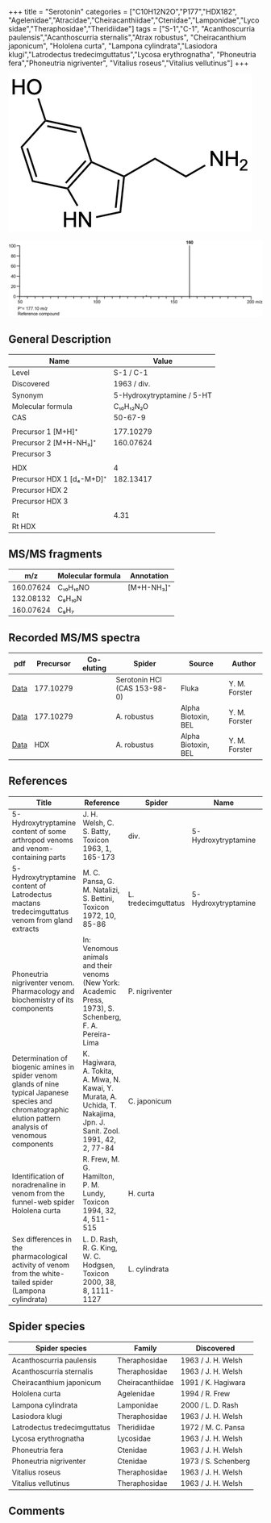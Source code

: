 +++
title = "Serotonin"
categories = ["C10H12N2O","P177","HDX182",
"Agelenidae","Atracidae","Cheiracanthiidae","Ctenidae","Lamponidae","Lycosidae","Theraphosidae","Theridiidae"]
tags = ["S-1","C-1",
"Acanthoscurria paulensis","Acanthoscurria sternalis","Atrax robustus",
"Cheiracanthium japonicum",
"Hololena curta",
"Lampona cylindrata","Lasiodora klugi","Latrodectus tredecimguttatus","Lycosa erythrognatha",
"Phoneutria fera","Phoneutria nigriventer",
"Vitalius roseus","Vitalius vellutinus"]
+++

![](/img/Serotonin.png)

![](/img_MSMS/177_Serotonin.png)

## General Description

| Name                      | Value                      |
|---------------------------|----------------------------|
| Level                     | S-1 / C-1                          |
| Discovered                | 1963 / div.                |
| Synonym                   | 5-Hydroxytryptamine / 5-HT |
| Molecular formula         | C₁₀H₁₂N₂O                  |
| CAS                       | 50-67-9                    |
|                           |                            |
| Precursor 1 [M+H]⁺        | 177.10279                  |
| Precursor 2 [M+H-NH₃]⁺    | 160.07624                  |
| Precursor 3               |                            |
|                           |                            |
| HDX                       | 4                          |
| Precursor HDX 1 [d₄-M+D]⁺ | 182.13417                  |
| Precursor HDX 2           |                            |
| Precursor HDX 3           |                            |
|                           |                            |
| Rt                        | 4.31                       |
| Rt HDX                    |                            |

## MS/MS fragments

| m/z       | Molecular formula | Annotation |
|-----------|-------------------|------------|
| 160.07624 | C₁₀H₁₀NO          | [M+H-NH₃]⁺ |
| 132.08132 | C₉H₁₀N            |            |
| 160.07624 | C₉H₇              |            |

## Recorded MS/MS spectra

| pdf                                 | Precursor | Co-eluting | Spider                       | Source | Author        |
|-------------------------------------|-----------|------------|------------------------------|--------|---------------|
| [Data](/pdf/177_Serotonin_4-31.pdf) | 177.10279 |            | Serotonin HCl (CAS 153-98-0) | Fluka  | Y. M. Forster |
| [Data](/pdf/A-robustus/177_Serotonin_Ar.pdf) | 177.10279 |            | A. robustus | Alpha Biotoxin, BEL | Y. M. Forster |
| [Data](/pdf/A-robustus/177_Serotonin_Ar_HDX.pdf) | HDX |            | A. robustus | Alpha Biotoxin, BEL | Y. M. Forster |

## References

| Title                                                                                                                  | Reference                                                                  | Spider      | Name | Content | Link                                           |
|------------------------------------------------------------------------------------------------------------------|----------------------------------------------------------------------------------------------------------------------------------|-------------|------|---------|----------------------------------------------------------------|
| 5-Hydroxytryptamine content of some arthropod venoms and venom-containing parts  | J. H. Welsh, C. S. Batty, Toxicon 1963, 1, 165-173 | div.  | 5-Hydroxytryptamine | paper-chromatography | [Link](https://doi.org/10.1016/0041-0101(63)90002-3) |
| 5-Hydroxytryptamine content of Latrodectus mactans tredecimguttatus venom from gland extracts  | M. C. Pansa, G. M. Natalizi, S. Bettini, Toxicon 1972, 10, 85-86 | L. tredecimguttatus | 5-Hydroxytryptamine |  | [Link](https://www.sciencedirect.com/journal/toxicon/vol/10/issue/1) |
| Phoneutria nigriventer venom. Pharmacology and biochemistry of its components  | In: Venomous animals and their venoms (New York: Academic Press, 1973), S. Schenberg, F. A. Pereira-Lima  | P. nigriventer |  |  | |
| Determination of biogenic amines in spider venom glands of nine typical Japanese species and chromatographic elution pattern analysis of venomous components | K. Hagiwara, A. Tokita, A. Miwa, N. Kawai, Y. Murata, A. Uchida, T. Nakajima, Jpn. J. Sanit. Zool. 1991, 42, 2, 77-84 | C. japonicum |      |         | [Link](https://doi.org/10.7601/mez.42.77)            |
| Identification of noradrenaline in venom from the funnel-web spider Hololena curta                | R. Frew, M. G. Hamilton, P. M. Lundy, Toxicon 1994, 32, 4, 511-515 | H. curta |      | HPLC    | [Link](https://doi.org/10.1016/0041-0101(94)90303-4) |
| Sex differences in the pharmacological activity of venom from the white-tailed spider (Lampona cylindrata)  |L. D. Rash, R. G. King, W. C. Hodgsen, Toxicon 2000, 38, 8, 1111-1127 | L. cylindrata |  | | [Link](https://doi.org/10.1016/S0041-0101(99)00226-3) |

## Spider species

| Spider species               | Family           | Discovered          |
|------------------------------|------------------|---------------------|
| Acanthoscurria paulensis     | Theraphosidae    | 1963 / J. H. Welsh  |
| Acanthoscurria sternalis     | Theraphosidae    | 1963 / J. H. Welsh  |
| Cheiracanthium japonicum     | Cheiracanthiidae | 1991 / K. Hagiwara  |
| Hololena curta               | Agelenidae       | 1994 / R. Frew      |
| Lampona cylindrata           | Lamponidae       | 2000 / L. D. Rash   |
| Lasiodora klugi              | Theraphosidae    | 1963 / J. H. Welsh  |
| Latrodectus tredecimguttatus | Theridiidae      | 1972 / M. C. Pansa  |
| Lycosa erythrognatha         | Lycosidae        | 1963 / J. H. Welsh  |
| Phoneutria fera              | Ctenidae         | 1963 / J. H. Welsh  |
| Phoneutria nigriventer       | Ctenidae         | 1973 / S. Schenberg |
| Vitalius roseus              | Theraphosidae    | 1963 / J. H. Welsh  |
| Vitalius vellutinus          | Theraphosidae    | 1963 / J. H. Welsh  |

## Comments